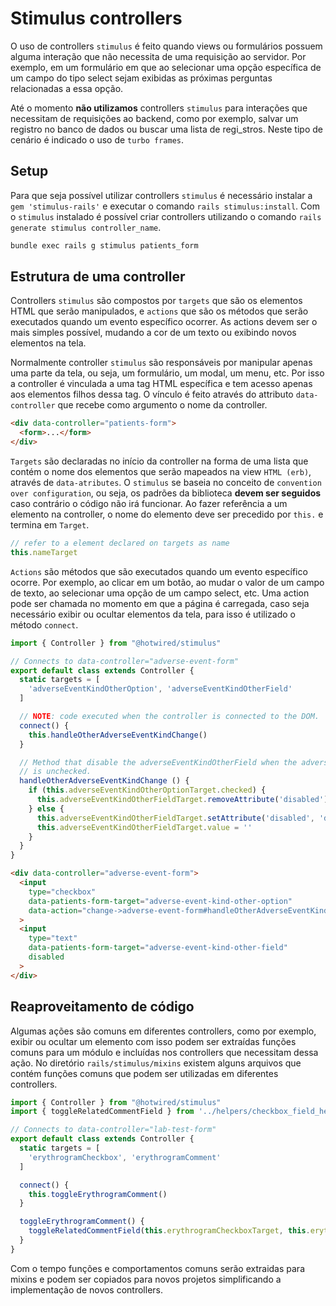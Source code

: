 # Stimulus controllers

O uso de controllers `stimulus` é feito quando views ou formulários possuem alguma interação que não
necessita de uma requisição ao servidor. Por exemplo, em um formulário em que ao selecionar uma opção
específica de um campo do tipo select sejam exibidas as próximas perguntas relacionadas a essa opção.

Até o momento **não utilizamos** controllers `stimulus` para interações que necessitam de requisições
ao backend, como por exemplo, salvar um registro no banco de dados ou buscar uma lista de regi_stros.
Neste tipo de cenário é indicado o uso de `turbo frames`.

## Setup

Para que seja possível utilizar controllers `stimulus` é necessário instalar a `gem 'stimulus-rails'`
e executar o comando `rails stimulus:install`. Com o `stimulus` instalado é possível criar controllers
utilizando o comando `rails generate stimulus controller_name`.

```bash
bundle exec rails g stimulus patients_form
```

## Estrutura de uma controller

Controllers `stimulus` são compostos por `targets` que são os elementos HTML que serão manipulados,
e `actions` que são os métodos que serão executados quando um evento específico ocorrer. As actions
devem ser o mais simples possível, mudando a cor de um texto ou exibindo novos elementos na tela.

Normalmente controller `stimulus` são responsáveis por manipular apenas uma parte da tela, ou seja,
um formulário, um modal, um menu, etc. Por isso a controller é vinculada a uma tag HTML específica
e tem acesso apenas aos elementos filhos dessa tag. O vínculo é feito através do attributo
`data-controller` que recebe como argumento o nome da controller.

```html
<div data-controller="patients-form">
  <form>...</form>
</div>
```

`Targets` são declaradas no início da controller na forma de uma lista que contém o nome dos elementos
que serão mapeados na view `HTML (erb)`, através de `data-atributes`. O `stimulus` se baseia no
conceito de `convention over configuration`, ou seja, os padrões da biblioteca **devem ser seguidos**
caso contrário o código não irá funcionar. Ao fazer referência a um elemento na controller, o nome
do elemento deve ser precedido por `this.` e termina em `Target`.

```javascript
// refer to a element declared on targets as name
this.nameTarget
```

`Actions` são métodos que são executados quando um evento específico ocorre. Por exemplo, ao clicar
em um botão, ao mudar o valor de um campo de texto, ao selecionar uma opção de um campo select, etc.
Uma action pode ser chamada no momento em que a página é carregada, caso seja necessário exibir ou
ocultar elementos da tela, para isso é utilizado o método `connect`.

```javascript
import { Controller } from "@hotwired/stimulus"

// Connects to data-controller="adverse-event-form"
export default class extends Controller {
  static targets = [
    'adverseEventKindOtherOption', 'adverseEventKindOtherField'
  ]

  // NOTE: code executed when the controller is connected to the DOM.
  connect() {
    this.handleOtherAdverseEventKindChange()
  }

  // Method that disable the adverseEventKindOtherField when the adverseEventKindOtherOption
  // is unchecked.
  handleOtherAdverseEventKindChange () {
    if (this.adverseEventKindOtherOptionTarget.checked) {
      this.adverseEventKindOtherFieldTarget.removeAttribute('disabled')
    } else {
      this.adverseEventKindOtherFieldTarget.setAttribute('disabled', 'disabled')
      this.adverseEventKindOtherFieldTarget.value = ''
    }
  }
}
```
```html
<div data-controller="adverse-event-form">
  <input
    type="checkbox"
    data-patients-form-target="adverse-event-kind-other-option"
    data-action="change->adverse-event-form#handleOtherAdverseEventKindChange"
  >
  <input
    type="text"
    data-patients-form-target="adverse-event-kind-other-field"
    disabled
  >
</div>
```

## Reaproveitamento de código

Algumas ações são comuns em diferentes controllers, como por exemplo, exibir ou ocultar um elemento
com isso podem ser extraídas funções comuns para um módulo e incluídas nos controllers que necessitam
dessa ação. No diretório `rails/stimulus/mixins` existem alguns arquivos que contém funções comuns
que podem ser utilizadas em diferentes controllers.

```javascript
import { Controller } from "@hotwired/stimulus"
import { toggleRelatedCommentField } from '../helpers/checkbox_field_helpers'

// Connects to data-controller="lab-test-form"
export default class extends Controller {
  static targets = [
    'erythrogramCheckbox', 'erythrogramComment'
  ]

  connect() {
    this.toggleErythrogramComment()
  }

  toggleErythrogramComment() {
    toggleRelatedCommentField(this.erythrogramCheckboxTarget, this.erythrogramCommentTarget)
  }
}
```

Com o tempo funções e comportamentos comuns serão extraidas para mixins e podem ser copiados para
novos projetos simplificando a implementação de novos controllers.
